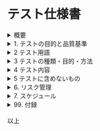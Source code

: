 
# テスト仕様書

<details>
<summary>概要</summary>

## 0. 概要 
- **システム名**: お弁当注文システム
- **作成日**: 2025-3-3 
- **作成者**: 大隈 慶
- **バージョン**: 1.0 

</details>

<details>
<summary>1. テストの目的と品質基準</summary>

## 1. テストの目的と品質方針

### 1.1 テストの目的
- テストとはアプリが開発者の想定した正常な動作を行うことを確認・保障することである。
- そのため、以下の品質基準を満たすかを確認する。

### 1.2 品質方針 
- ユーザー（発注者）と店舗（受注者が）の両方でできる限り停止しないシステムをめざず。
- セキュリティについてはユーザー情報と店舗の注文情報は特殊な方法を用いない限り漏洩しないようにする。
- そのために以下を確認（テスト）する
    - 機能要件として定義した各種機能が期待通りに動作すること
    - 非機能要件として定義した各種非機能が期待通りに動作すること（条件を満たすこと）
- 特に下記の非機能要件を重視
    - 可用性
    - 性能
    - セキュリティー
    - ユーザビリティ
    - ブラウザ対応確認

</details>



<details><summary>2 テスト用語</summary>

## 2 テスト用語

### 2.1 テスト関係者
- テストでは以下のメンバーが実施します。
#### 開発者
- テストを作る人です。テスターに指示する文書を作ります。
#### テスター
- テストを実施する人。文書をもとにテストを実施します。


### 2.2 テストで使用する用語(一部)
- テストでは以下の用語を使用します。
#### Webアプリ
- Web技術で作ったアプリケーションのこと
- 画面や動作ロジックはHTMLとJavaScriptとFastAPIで作っています。
- ユーザーデータ等はクラウドにあるデータベースに保存しています。
- モバイルアプリはiOSやAndroidしか動きませんが、WebアプリはWebブラウザが使える端末全てで動かすことができます。
#### API（エーピーアイ）
- アプリケーションインターフェースの意味
- Web技術を使ってアプリの機能を実現するため、Webページ単位で機能を呼び出しています。
#### TOPページ
- ユーザーが一番最初にアクセスするページ。ポータル。
### フロントエンドとバックエンド
- フロントエンドがWebアプリの画面でデータを呼び出す側のこと。クライアントともいう。バックエンドとはフロントエンドから呼び出される側でデータを表示するための裏方となるサーバーやクラウドのこと。サーバーサイドともいう。
### テストフェーズ
- テストをする段階のこと。
### リリース
- 公式にアプリを動かすこと。
### エビデンス
- テストに際して得られた証拠のこと。
- 入出力画面など。
### スクリプト
- 簡単なプログラムのこと
- テストを楽に実行するため、開発者もしくはテスターがつくる。
### テストの種類
#### 順番
- 以下の順にやります
1. 単体テスト
2. 結合テスト
3. システムテスト
4. 受け入れテスト
#### 単体テスト
- 機能・操作画面ごとに動作検証を行う。
#### 結合テスト
- その他の機能・システムと連動させ動作検証を行う。
#### システムテスト
- 運用を想定し、システム全体で動作検証を行う。
#### 受け入れテスト
- 要件定義書や仕様書通りにできているかチェックする。一般的には納品直前に行う。
#### リグレッション（退行）テスト
- アプリ修正後に前からあった機能が損なわれていないかをテストする事です。
### デグレ
- プログラムの修正で失敗して、機能が壊れること。
### ブラックボックステスト・ホワイトボックステスト
- テスト手法（技法）
#### ブラックボックステスト
- 画面操作だけでテストします。
- プログラムが外から見えない前提のテストです。
##### ブラックボックステストの種類
- 同値分割法
- 境界値分析
- デシジョンテーブル
- 状態遷移テスト
- 組合せテスト
#### ホワイトボックステスト
- アプリ内部のプログラムをテストします。
- 開発者のみがやります。テスターは今回やりません。
#### ホワイトボックステストの種類
- 制御フローテスト
- データフローテスト
#### 経験ベースのテスト
- 作った人の経験でテストします。
#### 経験ベースのテスト技法の主な種類
- エラー推測
- 探索的テスト
##### 参考
[テスト技法の種類とは？ソフトウェア開発に取り入れるポイントも解説](https://www.qbook.jp/column/1644.html)

### セッション
- クライアントのWebブラウザとサーバーが接続したときに、データを通信するために使うパイプみたいなもの。基本的にブラウザを落とすと消える。
### クッキー
- ブラウザに簡易的にデータを保存する機構
- 通常はブラウザを閉じたらデータも消滅する。
- 今回はログインを自動化するため、ユーザー情報の保存先として使っている。
- 有効期限を30日に設定してあるので、1か月データが残るようになっている。
- ブラウザ画面でF12キーを押して、アプリケーションタブに切り替えると表示できる。
### ロール
- ユーザーの役割に応じた種類のこと
- ４種類ある

### 2.3 テストで使用する書類の例
- テストでは以下の書類を使用します。
1. **テスト実施手順書（Test Execution Procedure）**  
   - テストをどのように実施するかを詳細に記載した手順書。
   - テストの手順、前提条件、期待結果などを明確に記述する。

2. **テスト仕様書（Test Specification）**  
   - どのようなテストケースを実施するのかを定義した文書。  
   - テストケースごとの入力値、期待結果、実施方法などが記載される。

3. **テスト指示書（Test Instructions）**  
   - テスト担当者に対して具体的なテスト実施の指示を与える書類。  
   - 期間、対象範囲、使用環境、注意点などが記載されることが多い。

4. **テスト手順書（Test Procedure）**  
   - テストを実施する際の詳細な手順を説明する文書。
   - 初心者でも迷わず実施できるよう、具体的な操作手順を記述する。

- どの書類を用意するかは、テストの規模や目的によりますが、実施者がスムーズにテストできるように **「テスト実施手順書」** や **「テスト指示書」** を作成するのが一般的です。

- テスターがテストを実施し、その結果を記録する書類は、一般的に以下のように呼ばれます。

5. **テスト結果報告書（Test Report）**  
   - テスト全体の結果をまとめた報告書。  
   - 実施したテストケースの成功・失敗状況、発生した不具合、考察、改善点などを記載します。

6. **テスト結果記録書（Test Result Record）**  
   - 実施したテストごとの結果を記録する書類。  
   - 各テストケースの実施状況（合格/不合格）、実行日時、担当者、不具合の有無などを記録します。

7. **テスト実施記録（Test Execution Log）**  
   - テストの実施履歴を詳細に記録する文書。  
   - 実施した手順や環境、異常が発生した際の状況などを記録します。

8. **テスト結果シート（Test Result Sheet）**  
   - テストケースごとの実施結果を表形式でまとめたもの。  
   - Excelなどで管理されることが多く、テストの進捗管理にも使われます。

9. **バグ報告書（Bug Report）**  
   - テスト中に発見された不具合を記録する文書。  
   - 不具合の発生条件、再現手順、影響範囲、スクリーンショットなどを記載します。

- 状況に応じて、**「テスト結果記録書」や「テスト結果シート」** に詳細なデータを記録し、最終的に**「テスト結果報告書」** にまとめて報告する形が一般的です。

- 今回は開発者が「テスト実施計画書」と「テスト指示書」を作り、テスターは「テスト指示書」をもとにテストを実施して、「テスト結果シート」と「バグ報告書」を作成します。
- 「バグ報告書」は、もしバグがある場合に作ります。

### 2.4 テストの実施方針・テストフロー
#### 2.4.1 実施方針
- テストは基本的に100％合格を目指します。
- テスターは一般のユーザーが使うと想定された動作を実施します。
- テスト結果は成功・失敗ともに記録します。
- 失敗した場合、その時の条件も同時に記録します。
- テスト時間に制限はありません。
- テスターはわからない場合は、全部開発者に聞いてもよいです。

#### 2.4.2 テストフロー
1. テスト計画
- テストでは開発者がテスト書類（計画書・仕様書・手順書等）を作ります。
2. テスト実施 
- そのテスト書類に書かれたテスト方法(テストシナリオ)をもとに、テスターはテストを実施します。
3. テスト記録（エビデンス取得）
- テスターはテスト実施に際し、エビデンス（テスト証跡）を取得して、テスト結果をテスト成果物（テスト結果報告書）に記録します。
4. プログラム修正
- テスト成果物をもとに、開発者はアプリのプログラムを修正します。
5. 再テスト実施
- アプリのプログラムを修正後、再テストを実施します。
6. 製品リリース
- 再テスト合格後に、アプリをリリースします。
</details>



<details><summary>3 テストの種類・目的・方法</summary>

### 3 テストの種類・目的・方法

#### 3.1 機能テスト
- 単体テストと結合テストを実施する。
##### 3.1.1. 単体テスト
###### 目的：
- アプリの機能(API単体)の動作確認をする。
###### 方法：
- アプリの機能をそれぞれ手入力でテストする。
- スクリプトをつくり自動化することも可能です（ただしプログラムを壊さない限りとユーザーの通常の使用から逸脱しない限り）。
###### 備考：
- こちらは開発プログラマがAPI実装時に実施するので省略する。

##### 3.1.2 結合テスト
###### 目的：
- フロントエンドとバックエンドが連携して、アプリ全体がシステムとして期待した動きをするかを確認する。
- アプリの動作に支障がないかをテストする。
- 開発・検証・運用の3段階において実施する。
- 開発はアプリをテストサーバー起動後に実施して、検証と運用はクラウドにデプロイ後に実施する予定です。
###### 範囲：
- システム全体
- クラウドの機能はテストしない
###### 方法：
- 単体テストを組み合わせて、実際の業務を想定してテストします。
###### 備考：
- ユーザービリティおよびデザイン面のチェックも併せて実施する。

##### 3.1.3 運用テスト
###### 目的：
- 実際にお店に使ってもらう直前にリハーサルのように実施するテストです。
###### 範囲：
- システム全体
- クラウドの機能もテストする可能性があります。
    - 例.データベースにテストデータなどスクリプトで流し込む場合等
###### 方法：
- 実際の現場でテストをします。
- 使ったデータは削除します。

#### 3.2 非機能テスト
##### 3.2.1 概要
###### 目的：
- アプリの機能以外をテストする。
###### 種類：
1. 可用性テスト
2. 性能テスト
3. セキュリティテスト
4. ユーザービリティ確認
5. ブラウザ対応確認
###### 実施タイミング：
- 上記テストは結合テスト時に同時に実施する。

##### 3.2.2 可用性テスト
###### 目的：
- クラウド上での稼働率を 99％ 以上であることを確認する。
- 99% とは 1年 = 365日 として、365日 * 24時間 * 60分 = 年間 525,600分 になるので、1％ は 5,256 を引いた、520,344分で 361.35日、年間 3.65日 停止することになります。
- ただし、週４日 お弁当の発注と受注ができればよいので、実際の稼働可能日は、365÷4/7　で 204日強 になります。結果は 0.5589で、実際の稼働率は 56％ になります。でもいいはずです。
###### 方法：
- 全機能を使用時に動作が停止しないかを確認する。
- 何もしてなくても動作が停止しないかも確認します。

##### 3.2.3 性能テスト
###### 目的：
- データが多い場合やアクセス多発時の影響を調べたり、速度低下に注意する。
###### 方法：
- 機能が動作する体感速度を計測する。
- データが多い場合やアクセス多発時の影響を調べたり、速度低下に注意する。
- あまりにも露骨に遅い場合は、エビデンスも取得して報告する。
- サーバー以外にネットワークが遅い場合もあるので、合わせてネットワークの情報も記録しておく。

##### 3.2.4 セキュリティテスト
###### 目的：
- 異常なログイン方法やアクセス方法により、パスワードの漏洩などシステム情報が盗まれたり、システム全体が破壊されることがあります。その対策としてテストをします。
###### 方法：
- 通常の動作以外のURLを入力してエラー画面が表示されるか？
######  例. 
- エラー画面が正常に表示できるか？
- おかしなURLを入力して、エラー画面に遷移するか？
- SQLインジェクションのテスト。ログイン画面で意図的にSQL文を入力する。
プレースホルダー機能が働いていればアプリがエラーになり終了するが、働いていない場合は、データベースのデータが消されるなど異常な動作が可能になる。

##### 3.2.5 ユーザービリティテスト
###### 目的：
- システムに対してユーザーが使いやすいか、見やすいか、わかりやすいか、引っかかるところはないか、デザインはどうかといったユーザー視点での主観的な不具合や障害を検出する。
######  例.
- この画面の〇〇の部分は文字が見づらい。
- この部分は文字が化ける。
- この部分は動作がおかしい。
- こんな動きはきもいよー。
- なんでもいいです。

##### 3.2.6 ブラウザ対応確認
###### 目的：
- Webアプリはブラウザで表示するので、さまざまなブラウザで正常にアプリ画面が表示できるかを確認する。
###### 方法：
- PCとスマホの組み合わせとブラウザの組み合わせをいろいろやって、ポータル画面表示を確認する。
######  例.
- PCでChromeで表示する。PCでEdgeで表示する。
- iPhoneでSafariで表示する。AndroidでChromeで表示する。
- 文字を拡大した場合、どうなるのか？文字がつぶれたりしないか？
- ブラウザのダークモードにした場合、どうなるのか？

##### 備考
- 負荷テストは省略します。
</details>



<details><summary>4 テスト内容</summary>

### 4.1 ユーザー紹介 
- このシステムを使用するユーザーは４種類である。
1. 通常のユーザー
    - 一般の注文者(user)、発注者
    - 個別にスマホを使ってお弁当を注文する
    - スマホでNFCタグを読み取りシステムにアクセスして、お弁当を注文する。
    - サーバーにIDとパスワードの登録がない場合は初めに新規登録をする。その後注文を確定する。すでにある場合はそのまま注文を確定する。
2. 会社代表ユーザー
    - 代表注文者(manager)、代表発注者
    - 会社単位で社内の注文を取りまとめ、店舗にお弁当を注文する。
    - ポータル画面より会社代表ユーザーでログインすると、専用の会社代表ユーザー画面に遷移する。その会社の本日の注文状況を確認後、注文をまとめてFAX送信をしたりする。
3. 店舗ユーザー
    - お弁当屋(shop-user)、受注者
    - ユーザー・会社代表ユーザーからの注文を確認・処理する。
    - ポータル画面より店舗ユーザーでログインすると、専用の店舗ユーザー画面に遷移する。本日の受注状況（全会社にわたる）を表示する。処理済の注文に対しては、チェックを入れることができる。
4. 管理者ユーザー
    - 管理者ユーザー(admin)、管理者
    - システムの管理・メンテを行う。
    - ポータル画面より管理者ユーザーでログインすると、専用の管理者ユーザー画面に遷移する。すべての機能・画面にアクセスできる。

### 4.2 アプリの仕様
#### スマホとNFCタグの関係
- スマホは注文者が注文する道具であり、
- スマホでNFCタグを読み取り、そのURLにアクセスすることで注文とする。
- 利用イメージとして、利用者が個人のスマホをNFCタグにかざすことで、NFCタグ内のメモリに記録された URLおよびアクション情報を利用者のスマホが読み取り、自動的に注文管理サーバ（仮）に注文を送信する。
- NFCタグは2種類のタグを用意する。
    - 注文タグ
        - 日替わり弁当の注文合計件数を１件追加する
    - キャンセルタグ
        - 注文合計件数から１件削除する。
- NFCのうち、”NFCタグとの連携機能（パッシブ方式）”を用いて注文を処理する。
- NFCタグ使用による注文の成功・失敗の結果は、それぞれ利用者のWeb画面で確認することができる。
- 注文結果は注文者のスマホのWebブラウザに以下のように表示する
    - 注文に成功した場合
        - 成功の旨の文面を表示する
        - 「あなたの注文を承りました」「〇月✕日　日替弁当 450円 1件」
    - 注文に失敗した場合
        - 失敗の旨の文面を表示する。
        - 「注文に失敗しました。もう一度注文を実行して下さい」
- 注文管理サーバの注文情報は、受注者側に配置してあるタブレット端末に表示する注文管理画面を確認することで現在の注文状況を確認することができる。
- 将来NFCタグ は用途の変更を可能とする。
    - 例 注文タグを１種類でなく、利用者人数分用意するなど。
#### 注文方法
- お弁当の注文方法には２種類ある。
- 個人が注文する方法（個別注文）と会社代表者がまとめて注文する方法（まとめ注文）の２種類である。
- 個別注文ではユーザーがスマホを用いて注文する。
- まとめ注文では会社代表者が会社全体の注文をまとめて注文する。
- 当社の場合は、注文は職業訓練指導員である脇坂さんに、昼休み終わり１３時前に連絡する。もしくは聞いてくるのに答えて予約とする。
#### 注文の時間的制約
- 基本的に注文は翌日の注文しかできない。
- 注文の締切は前日の14時まで。
#### 注文内容の制約
- 注文できる店舗は現在１店舗のみ。
- 品目は日替弁当の1種類のみ。
#### 注文キャンセルの方法
- 注文キャンセルは当日10時半まで電話すること。
- 注文キャンセル期限以降は、注文キャンセルができない
- 注文キャンセルの際は、キャンセル料として300円を後日徴収する。
- 配達当日10時半以降の場合は、キャンセル不可で450円かかる。



### 4.2 テスト内容

#### 4.2.1 ＮＦＣ読み込みからのポータル表示
   - スマホでNFCタグを読み込み、ポータル画面が表示するか？
   - パソコンとスマホで同じ動作をするか？
   - ブラウザの違いはどうか？
   - Cookieとしてデータが保存できているか？
   - ネットワークが不通の場合はどうなるのか？
   - クラウドが落ちている場合はどうなるのか？

#### 4.2.2 ポータルでのログイン処理
##### ロール別
   1. 一般ユーザー・注文者(user)　成功
   2. 一般ユーザー・注文者(user)　失敗
   3. 会社代表ユーザー・代表注文者(maanger)　成功
   4. 会社代表ユーザー・代表注文者(maanger)　失敗
   5. 店舗ユーザー(shopuser)　成功
   6. 店舗ユーザー(shopuser)　失敗
   7. 管理者ユーザー(admin)　成功
   8. 管理者ユーザー(admin)　失敗
#### 4.2.3 当日２回目注文の失敗
   9. 一般ユーザー(user)
    - 当日２回目ログインで、警告が表示されて注文できない。一般ユーザー(user)のみ当てはまる。
   10. 管理者ユーザー(admin)
    - 一般ユーザー(user)のCookieを消すことができるか？（未実装）
#### 4.2.4 注文可能曜日の設定【未実装】
   - 曜日単位で設定する。
   - 注文可能曜日は、毎週月・火・水の3日に限られる。
   - 金・土 はカレンダーにメニューは載っているが販売していない。
   - 木曜は弁当がメニューは載っていないので、注文できない。
   - 休日を挟んだ場合は、休日翌日の注文しかできない。
   - 例　翌日水曜が休日の場合は、火曜日注文で木曜配達になる。
##### 補足：注文可能曜日を表にしたもの
| 曜日 | 日 | 月 | 火 | 水 | 木 | 金 | 土 |
|-------|-------|-------|-------|-------|-------|-------|-------|
| menu | ✕ | 〇 | 〇 | 〇 | ✕ | 〇 | ✕ |
| 注文 | ✕ | １ | ２ | ✕ | ✕ | ３ | ✕ |
| 配達 | ✕ | ３ | １ | ２ | ✕ | ✕ | ✕ |

#### 4.2.5 注文可能曜日の設定【未実装】
   - 曜日単位で設定する。



</details>




<details>
<summary>5 テストに含めないもの</summary>

### 5 テストに含めないもの
1. サーバ起動操作
    - 理由： 環境が変化するため
2. 当日２回目注文の失敗は、通常のユーザー(User)のみとする。
    - 理由： 注文は通常のユーザーのみだから。

</details>

<details>
<summary>6. リスク管理</summary>

## 6. リスク管理 
- プロジェクトに関連するリスクとその対応策を記載します。 
### 6.1 リスク対応
- 基本的に対応可能日は平日のみとする。土日祝日は対応しない。
</details>


<details><summary>7. スケジュール </summary>

## 7. スケジュール 

- 開発開始日: 2024-12-16 
- 開発終了日: YYYY-MM-DD 
- マイルストーン: マイルストーンの一覧 
1. 要件定義作成完了     2024-12-16
2. 暫定仕様書作成完了   2024-12-20
3. 仕様書レビュー       2024-12-20
4. 暫定仕様書修正完了   2024-12-20
5. 実装検証開始         2024-12-27 
6. 仕様書レビュー2回目  2024-12-28

</details>


<details><summary>99. 付録</summary>

## 99. 付録

- その他の参考資料や追加情報を記載します。
### 要件定義書ドラフト
https://chatgpt.com/share/675fa125-e804-800b-99cf-6820389efba2
### セキュリティ
[JWT認証の流れを理解する](https://qiita.com/asagohan2301/items/cef8bcb969fef9064a5c)

プロトタイプtestサイト
https://kei-okuma1216.github.io/Obento-Test/

</details>
<br>
以上
